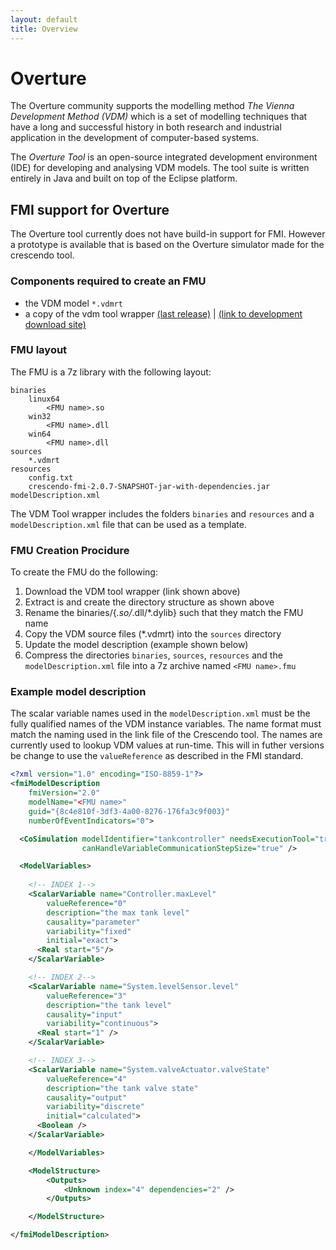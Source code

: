 ```yaml
---
layout: default
title: Overview
---
```


# Overture

The Overture community supports the modelling method *The Vienna Development Method (VDM)* which is a set of modelling techniques that have a long and successful history in both research and industrial application in the development of computer-based systems.

The *Overture Tool* is an open-source integrated development environment (IDE) for developing and analysing VDM models. The tool suite is written entirely in Java and built on top of the Eclipse platform.

## FMI support for Overture

The Overture tool currently does not have build-in support for FMI. However a prototype is available that is based on the Overture simulator made for the crescendo tool.

### Components required to create an FMU

* the VDM model `*.vdmrt`
* a copy of the vdm tool wrapper [(last release)](http://overture.au.dk/into-cps/vdm-tool-wrapper/development/Build-30_2015-10-21_10-47/vdm-tool-wrapper.zip) | [(link to development download site)](http://overture.au.dk/into-cps/vdm-tool-wrapper/development/)

### FMU layout

The FMU is a 7z library with the following layout:

```
binaries
	linux64
		<FMU name>.so
	win32
		<FMU name>.dll
	win64
		<FMU name>.dll
sources
	*.vdmrt
resources
	config.txt
	crescendo-fmi-2.0.7-SNAPSHOT-jar-with-dependencies.jar
modelDescription.xml
```
The VDM Tool wrapper includes the folders `binaries` and `resources` and a `modelDescription.xml` file that can be used as a template.

### FMU Creation Procidure
To create the FMU do the following:

1. Download the VDM tool wrapper (link shown above)
2. Extract is and create the directory structure as shown above
4. Rename the binaries/{*.so/*.dll/*.dylib} such that they match the FMU name
5. Copy the VDM source files (*.vdmrt) into the `sources` directory
6. Update the model description (example shown below)
7. Compress the directories `binaries`, `sources`, `resources` and the `modelDescription.xml` file into a 7z archive named `<FMU name>.fmu`

### Example model description

The scalar variable names used in the `modelDescription.xml` must be the fully qualified names of the VDM instance variables. The name format must match the naming used in the link file of the Crescendo tool.
 The names are currently used to lookup VDM values at run-time. This will in futher versions be change to use the `valueReference` as described in the FMI standard.
 
```Xml
<?xml version="1.0" encoding="ISO-8859-1"?>
<fmiModelDescription 
    fmiVersion="2.0" 
    modelName="<FMU name>" 
    guid="{8c4e810f-3df3-4a00-8276-176fa3c9f003}" 
    numberOfEventIndicators="0">

  <CoSimulation modelIdentifier="tankcontroller" needsExecutionTool="true"
                canHandleVariableCommunicationStepSize="true" />

  <ModelVariables>
		
    <!-- INDEX 1-->
    <ScalarVariable name="Controller.maxLevel" 
        valueReference="0" 
        description="the max tank level" 
        causality="parameter" 
        variability="fixed" 
        initial="exact">
      <Real start="5"/>
    </ScalarVariable>

    <!-- INDEX 2-->
    <ScalarVariable name="System.levelSensor.level" 
        valueReference="3" 
        description="the tank level" 
        causality="input" 
        variability="continuous">
      <Real start="1" />
    </ScalarVariable>

    <!-- INDEX 3-->
    <ScalarVariable name="System.valveActuator.valveState" 
        valueReference="4" 
        description="the tank valve state" 
        causality="output" 
        variability="discrete" 
        initial="calculated">
      <Boolean />
    </ScalarVariable>

	</ModelVariables>

	<ModelStructure>
		<Outputs>
			<Unknown index="4" dependencies="2" />
		</Outputs>

	</ModelStructure>

</fmiModelDescription>

```







